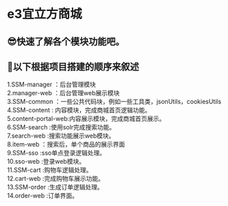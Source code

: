 # e3宜立方商城
## :sunglasses:快速了解各个模块功能吧。
## :grapes:以下根据项目搭建的顺序来叙述  
1.SSM-manager ：后台管理模块  
2.manager-web ：后台管理web展示模块  
3.SSM-common  ：一些公共代码块，例如一些工具类，jsonUtils，cookiesUtils  
4.SSM-content : 内容模块，完成商城首页逻辑功能。  
5.content-portal-web:内容展示模块，完成商城首页展示。  
6.SSM-search  :使用solr完成搜索功能。  
7.search-web  :搜索功能展示web模块。  
8.item-web    ：搜索后，单个商品的展示界面  
9.SSM-sso     :sso单点登录逻辑处理。  
10.sso-web     :登录web模块。  
11.SSM-cart   :购物车逻辑处理。   
12.cart-web   :完成购物车展示功能。  
13.SSM-order  :生成订单逻辑处理。   
14.order-web  :订单界面。  
